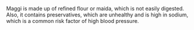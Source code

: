Maggi is made up of refined flour or maida, which is not easily digested. Also, it contains preservatives, which are unhealthy and is high in sodium, which is a common risk factor of high blood pressure.